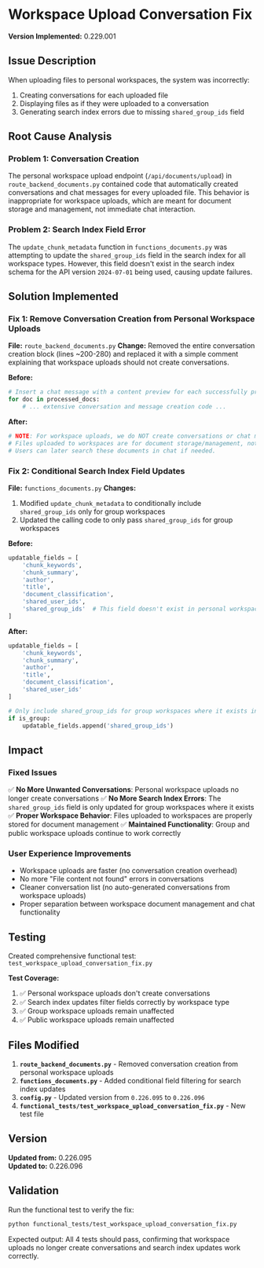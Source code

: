 # Workspace Upload Conversation Fix

**Version Implemented:** 0.229.001

## Issue Description
When uploading files to personal workspaces, the system was incorrectly:
1. Creating conversations for each uploaded file
2. Displaying files as if they were uploaded to a conversation
3. Generating search index errors due to missing `shared_group_ids` field

## Root Cause Analysis

### Problem 1: Conversation Creation
The personal workspace upload endpoint (`/api/documents/upload`) in `route_backend_documents.py` contained code that automatically created conversations and chat messages for every uploaded file. This behavior is inappropriate for workspace uploads, which are meant for document storage and management, not immediate chat interaction.

### Problem 2: Search Index Field Error
The `update_chunk_metadata` function in `functions_documents.py` was attempting to update the `shared_group_ids` field in the search index for all workspace types. However, this field doesn't exist in the search index schema for the API version `2024-07-01` being used, causing update failures.

## Solution Implemented

### Fix 1: Remove Conversation Creation from Personal Workspace Uploads
**File:** `route_backend_documents.py`
**Change:** Removed the entire conversation creation block (lines ~200-280) and replaced it with a simple comment explaining that workspace uploads should not create conversations.

**Before:**
```python
# Insert a chat message with a content preview for each successfully processed file
for doc in processed_docs:
    # ... extensive conversation and message creation code ...
```

**After:**
```python
# NOTE: For workspace uploads, we do NOT create conversations or chat messages.
# Files uploaded to workspaces are for document storage/management, not for immediate chat interaction.
# Users can later search these documents in chat if needed.
```

### Fix 2: Conditional Search Index Field Updates
**File:** `functions_documents.py`
**Changes:** 
1. Modified `update_chunk_metadata` to conditionally include `shared_group_ids` only for group workspaces
2. Updated the calling code to only pass `shared_group_ids` for group workspaces

**Before:**
```python
updatable_fields = [
    'chunk_keywords',
    'chunk_summary',
    'author',
    'title',
    'document_classification',
    'shared_user_ids',
    'shared_group_ids'  # This field doesn't exist in personal workspace search index
]
```

**After:**
```python
updatable_fields = [
    'chunk_keywords',
    'chunk_summary',
    'author',
    'title',
    'document_classification',
    'shared_user_ids'
]

# Only include shared_group_ids for group workspaces where it exists in the schema
if is_group:
    updatable_fields.append('shared_group_ids')
```

## Impact

### Fixed Issues
✅ **No More Unwanted Conversations**: Personal workspace uploads no longer create conversations
✅ **No More Search Index Errors**: The `shared_group_ids` field is only updated for group workspaces where it exists
✅ **Proper Workspace Behavior**: Files uploaded to workspaces are properly stored for document management
✅ **Maintained Functionality**: Group and public workspace uploads continue to work correctly

### User Experience Improvements
- Workspace uploads are faster (no conversation creation overhead)
- No more "File content not found" errors in conversations
- Cleaner conversation list (no auto-generated conversations from workspace uploads)
- Proper separation between workspace document management and chat functionality

## Testing

Created comprehensive functional test: `test_workspace_upload_conversation_fix.py`

**Test Coverage:**
1. ✅ Personal workspace uploads don't create conversations
2. ✅ Search index updates filter fields correctly by workspace type
3. ✅ Group workspace uploads remain unaffected
4. ✅ Public workspace uploads remain unaffected

## Files Modified

1. **`route_backend_documents.py`** - Removed conversation creation from personal workspace uploads
2. **`functions_documents.py`** - Added conditional field filtering for search index updates
3. **`config.py`** - Updated version from `0.226.095` to `0.226.096`
4. **`functional_tests/test_workspace_upload_conversation_fix.py`** - New test file

## Version
**Updated from:** 0.226.095  
**Updated to:** 0.226.096

## Validation
Run the functional test to verify the fix:
```bash
python functional_tests/test_workspace_upload_conversation_fix.py
```

Expected output: All 4 tests should pass, confirming that workspace uploads no longer create conversations and search index updates work correctly.
